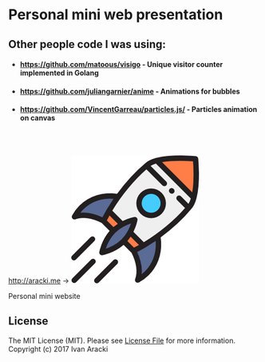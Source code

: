 # Personal mini web presentation

## Other people code I was using:

- #### https://github.com/matoous/visigo - Unique visitor counter implemented in Golang
- #### https://github.com/juliangarnier/anime - Animations for bubbles
- #### https://github.com/VincentGarreau/particles.js/ - Particles animation on canvas

</br> </br>

http://aracki.me -> ![Alt text](/img/space-ship.png "Space ship") 

 Personal mini website
 
 ## License

The MIT License (MIT). Please see [License File](LICENSE.md) for more information.
Copyright (c) 2017 Ivan Aracki 
